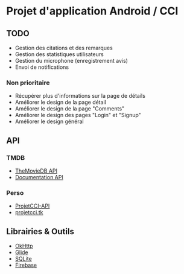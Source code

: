 # Projet d'application Android / CCI

## TODO
* Gestion des citations et des remarques
* Gestion des statistiques utilisateurs
* Gestion du microphone (enregistrement avis)
* Envoi de notifications

### Non prioritaire
* Récupérer plus d'informations sur la page de détails
* Améliorer le design de la page détail
* Améliorer le design de la page "Comments"
* Améliorer le design des pages "Login" et "Signup"
* Améliorer le design général

## API
### TMDB
* [TheMovieDB API](https://www.themoviedb.org/?language=fr)
* [Documentation API](https://developers.themoviedb.org/3/getting-started/introduction)

### Perso
* [ProjetCCI-API](https://github.com/TSO68/ProjetCCI-API)
* [projetcci.tk](https://projetcci.tk/)

## Librairies & Outils
* [OkHttp](https://square.github.io/okhttp/)
* [Glide](https://bumptech.github.io/glide/)
* [SQLite](https://www.sqlite.org/index.html)
* [Firebase](https://firebase.google.com/)